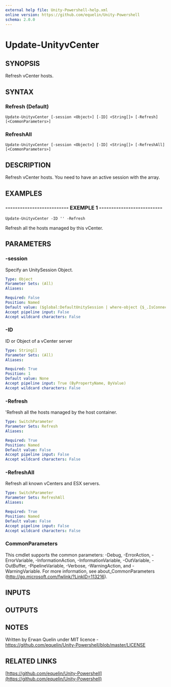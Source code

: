 ```yaml
---
external help file: Unity-Powershell-help.xml
online version: https://github.com/equelin/Unity-Powershell
schema: 2.0.0
---
```


# Update-UnityvCenter

## SYNOPSIS
Refresh vCenter hosts.

## SYNTAX

### Refresh (Default)
```
Update-UnityvCenter [-session <Object>] [-ID] <String[]> [-Refresh] [<CommonParameters>]
```

### RefreshAll
```
Update-UnityvCenter [-session <Object>] [-ID] <String[]> [-RefreshAll] [<CommonParameters>]
```

## DESCRIPTION
Refresh vCenter hosts.
You need to have an active session with the array.

## EXAMPLES

### -------------------------- EXEMPLE 1 --------------------------
```
Update-UnityvCenter -ID '' -Refresh
```

Refresh all the hosts managed by this vCenter.

## PARAMETERS

### -session
Specify an UnitySession Object.

```yaml
Type: Object
Parameter Sets: (All)
Aliases: 

Required: False
Position: Named
Default value: ($global:DefaultUnitySession | where-object {$_.IsConnected -eq $true})
Accept pipeline input: False
Accept wildcard characters: False
```

### -ID
ID or Object of a vCenter server

```yaml
Type: String[]
Parameter Sets: (All)
Aliases: 

Required: True
Position: 1
Default value: None
Accept pipeline input: True (ByPropertyName, ByValue)
Accept wildcard characters: False
```

### -Refresh
'Refresh all the hosts managed by the host container.

```yaml
Type: SwitchParameter
Parameter Sets: Refresh
Aliases: 

Required: True
Position: Named
Default value: False
Accept pipeline input: False
Accept wildcard characters: False
```

### -RefreshAll
Refresh all known vCenters and ESX servers.

```yaml
Type: SwitchParameter
Parameter Sets: RefreshAll
Aliases: 

Required: True
Position: Named
Default value: False
Accept pipeline input: False
Accept wildcard characters: False
```

### CommonParameters
This cmdlet supports the common parameters: -Debug, -ErrorAction, -ErrorVariable, -InformationAction, -InformationVariable, -OutVariable, -OutBuffer, -PipelineVariable, -Verbose, -WarningAction, and -WarningVariable. For more information, see about_CommonParameters (http://go.microsoft.com/fwlink/?LinkID=113216).

## INPUTS

## OUTPUTS

## NOTES
Written by Erwan Quelin under MIT licence - https://github.com/equelin/Unity-Powershell/blob/master/LICENSE

## RELATED LINKS

[https://github.com/equelin/Unity-Powershell](https://github.com/equelin/Unity-Powershell)

